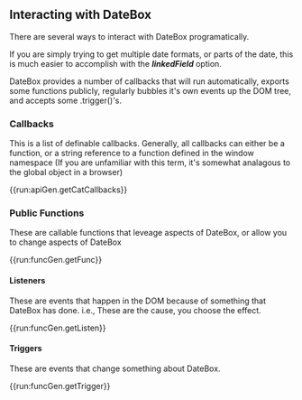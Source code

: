 ## Interacting with DateBox

There are several ways to interact with DateBox programatically.

If you are simply trying to get multiple date formats, or parts of the date, this is much easier
to accomplish with the ___linkedField___ option.

DateBox provides a number of callbacks that will run automatically, exports some functions publicly, regularly bubbles it's own events up the DOM tree, and accepts some .trigger()'s.

### Callbacks

This is a list of definable callbacks.  Generally, all callbacks can either be a function, or a string reference to a function defined in the window namespace (If you are unfamiliar with this term, it's somewhat analagous to the global object in a browser)

{{run:apiGen.getCatCallbacks}}

### Public Functions

These are callable functions that leveage aspects of DateBox, or allow you to change aspects of DateBox

{{run:funcGen.getFunc}}

#### Listeners

These are events that happen in the DOM because of something that DateBox has done.  i.e., These are the cause, you choose the effect.

{{run:funcGen.getListen}}

#### Triggers

These are events that change something about DateBox.

{{run:funcGen.getTrigger}}

